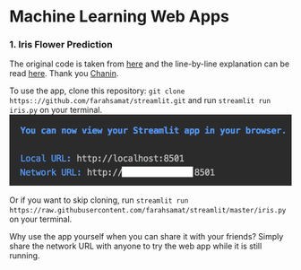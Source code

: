 # Machine Learning Web Apps

### 1. Iris Flower Prediction
The original code is taken from [here](https://gist.githubusercontent.com/dataprofessor/bfd5908a197a7e8a6bdf0206cc166cdc/raw/8f802734902bcb80cbfaa090b27b07c699e9c292/iris-ml-app.py) and the line-by-line explanation can be read [here](https://towardsdatascience.com/how-to-build-a-simple-machine-learning-web-app-in-python-68a45a0e0291). Thank you [Chanin](https://github.com/dataprofessor).

To use the app, clone this repository: `git clone https:://github.com/farahsamat/streamlit.git` and run `streamlit run iris.py` on your terminal.
![menu](https://github.com/farahsamat/streamlit/blob/master/images/run_app.png)

Or if you want to skip cloning, run `streamlit run https://raw.githubusercontent.com/farahsamat/streamlit/master/iris.py` on your terminal.

Why use the app yourself when you can share it with your friends? Simply share the network URL with anyone to try the web app while it is still running.
